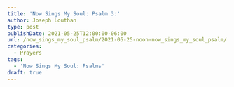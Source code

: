```yaml
---
title: 'Now Sings My Soul: Psalm 3:'
author: Joseph Louthan
type: post
publishDate: 2021-05-25T12:00:00-06:00
url: /now_sings_my_soul_psalm/2021-05-25-noon-now_sings_my_soul_psalm/
categories:
  - Prayers
tags:
  - 'Now Sings My Soul: Psalms'
draft: true
---
```

<pre>
<div style="font-variant: small-caps;">

</div>

</pre>
